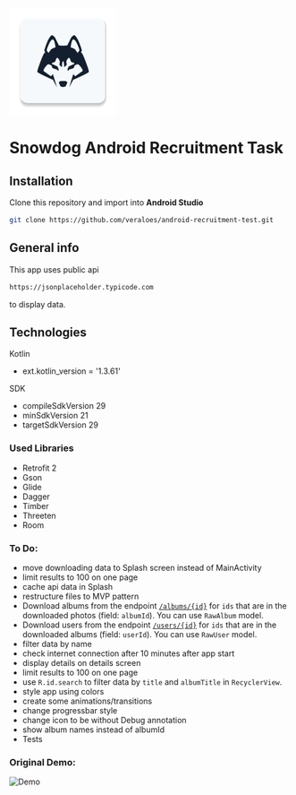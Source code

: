 ![Logo][logo]

# Snowdog Android Recruitment Task

## Installation
Clone this repository and import into **Android Studio**
```bash
git clone https://github.com/veraloes/android-recruitment-test.git
```

## General info
This app uses public api
```bash
https://jsonplaceholder.typicode.com
```
to display data.

## Technologies

Kotlin
- ext.kotlin_version = '1.3.61'

SDK
- compileSdkVersion 29
- minSdkVersion 21
- targetSdkVersion 29

### Used Libraries
- Retrofit 2
- Gson
- Glide
- Dagger
- Timber
- Threeten
- Room


### To Do:
* move downloading data to Splash screen instead of MainActivity
* limit results to 100 on one page
* cache api data in Splash
* restructure files to MVP pattern
* Download albums from the endpoint [`/albums/{id}`](https://jsonplaceholder.typicode.com/albums/2) for `ids` that are in the downloaded photos (field: `albumId`). You can use `RawAlbum` model.
* Download users from the endpoint [`/users/{id}`](https://jsonplaceholder.typicode.com/users/3) for `ids` that are in the downloaded albums (field: `userId`). You can use `RawUser` model.
* filter data by name
* check internet connection after 10 minutes after app start
* display details on details screen
* limit results to 100 on one page
* use `R.id.search` to filter data by `title` and `albumTitle` in `RecyclerView`.
* style app using colors
* create some animations/transitions
* change progressbar style
* change icon to be without Debug annotation
* show album names instead of albumId
* Tests

### Original Demo:

![Demo][demo]

[demo]: art/demo.gif
[logo]: art/logo.png
